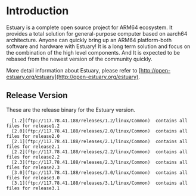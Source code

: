 # Introduction
Estuary is a complete open source project for ARM64 ecosystem. It provides a total solution for general-purpose computer based on aarch64 architecture. Anyone can quickly bring up an ARM64 platform-both software and hardware with Estuary! It is a long term solution and focus on the combination of the high level components. And It is expected to be rebased from the newest version of the community quickly.

More detail information about Estuary, please refer to [http://open-estuary.org/estuary](http://open-estuary.org/estuary).

## Release Version
These are the release binary for the Estuary version.
```
  [1.2](ftp://117.78.41.188/releases/1.2/linux/Common)  contains all files for release1.2
  [2.0](ftp://117.78.41.188/releases/2.0/linux/Common)  contains all files for release2.0
  [2.1](ftp://117.78.41.188/releases/2.1/linux/Common)  contains all files for release2.1
  [2.2](ftp://117.78.41.188/releases/2.2/linux/Common)  contains all files for release2.2
  [2.3](ftp://117.78.41.188/releases/2.3/linux/Common)  contains all files for release2.3
  [3.0](ftp://117.78.41.188/releases/3.0/linux/Common)  contains all files for release3.0
  [3.1](ftp://117.78.41.188/releases/3.1/linux/Common)  contains all files for release3.1
